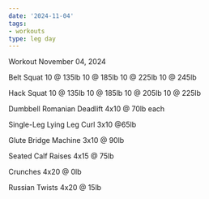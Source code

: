 ```yaml
---
date: '2024-11-04'
tags:
- workouts
type: leg day
---
```


Workout November 04, 2024

Belt Squat
10 @ 135lb
10 @ 185lb
10 @ 225lb
10 @ 245lb

Hack Squat
10 @ 135lb
10 @ 185lb
10 @ 205lb
10 @ 225lb

Dumbbell Romanian Deadlift
4x10 @ 70lb each

Single-Leg Lying Leg Curl
3x10 @65lb

Glute Bridge Machine
3x10 @ 90lb

Seated Calf Raises
4x15 @ 75lb

Crunches
4x20 @ 0lb

Russian Twists
4x20 @ 15lb
